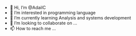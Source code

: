 - 👋 Hi, I’m @AdailC
- 👀 I’m interested in programming language 
- 🌱 I’m currently learning Analysis and systems development 
- 💞️ I’m looking to collaborate on ...
- 📫 How to reach me ...

<!---
AdailC/AdailC is a ✨ special ✨ repository because its `README.md` (this file) appears on your GitHub profile.
You can click the Preview link to take a look at your changes.
--->
